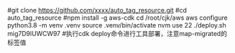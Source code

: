 #git clone https://github.com/xxxx/auto_tag_resource.git
#cd auto_tag_resource
#npm install -g aws-cdk
cd /root/cjk/aws
aws configure
python3.8 -m venv .venv
source .venv/bin/activate
nvm use 22 
./deploy.sh mig7D9IUWCW97
#执⾏cdk deploy命令进⾏⼯具部署，注意map-migrated的标签值

